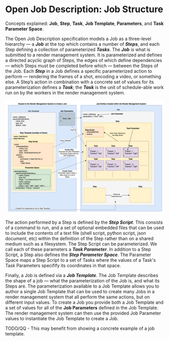 # Open Job Description: Job Structure

Concepts explained: **Job**, **Step**, **Task**, **Job Template**, **Parameters**, and **Task Parameter Space**.

The Open Job Description specification models a Job as a three-level hierarchy — a ***Job*** at the top which contains
a number of ***Steps***, and each Step defining a collection of parameterized ***Tasks***. The ***Job*** is what is submitted to
a render management system. It is parameterized and defines a directed acyclic graph of Steps, the edges of which define
dependencies — which Steps must be completed before which — between the Steps of the Job. Each ***Step*** in a Job defines a
specific parameterized action to perform — rendering the frames of a shot, encoding a video, or something else. A Step’s action in
combination with a concrete set of values for its parameterization defines a ***Task***; the ***Task*** is the unit of
schedule-able work run on  by the workers in the render management system.

![Job Structure](./job_structure.png)

The action performed by a Step is defined by the ***Step Script***. This consists of a command to run, and a set of optional
embedded files that can be used to include the contents of a text file (shell script, python script, json document, etc) within the
definition of the Step rather than on a shared medium such as a filesystem. The Step Script can be parameterized. We call each of
these parameters a ***Task Parameter***. In addition to a Step Script, a Step also defines the ***Step Parameter Space***. The
Parameter Space maps a Step Script to a set of Tasks where the values of a Task's Task Parameters specifify its coordinates in
that space.

Finally, a Job is defined via a ***Job Template***. The Job Template describes the shape of a job — what the parameterization of
the Job is, and what its Steps are. The parameterization available to a Job Template allows you to author a single Job Template
that can be used to create many Jobs in a render management system that all perform the same actions, but on different input
values. To create a Job you provide both a Job Template and a set of values for all of the **Job Parameters** defined in the Job
Template. The render management system can then use the provided Job Parameter values to instantiate the Job Template to create a
Job.

TODO/QQ - This may benefit from showing a concrete example of a job template.